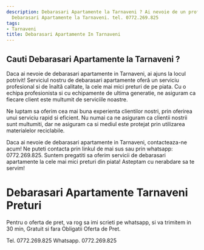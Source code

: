 ```yaml
---
description: Debarasari Apartamente la Tarnaveni ? Ai nevoie de un profesionist in
  Debarasari Apartamente la Tarnaveni. tel. 0772.269.825
tags:
- Tarnaveni
title: Debarasari Apartamente In Tarnaveni
---
```



## Cauti Debarasari Apartamente la Tarnaveni ?


Daca ai nevoie de debarasari apartamente in Tarnaveni, ai ajuns la locul potrivit! 
Serviciul nostru de debarasari apartamente oferă un serviciu profesional si de înaltă calitate, la cele mai mici preturi de pe piata. 
Cu o echipa profesionista si cu echipamente de ultima generatie, ne asiguram ca fiecare client este multumit de serviciile noastre. 

Ne luptam sa oferim cea mai buna experienta clientilor nostri, prin oferirea unui serviciu rapid si eficient. 
Nu numai ca ne asiguram ca clientii nostrii sunt multumiti, dar ne asiguram ca si mediul este protejat prin utilizarea materialelor reciclabile. 

Daca ai nevoie de debarasari apartamente in Tarnaveni, contacteaza-ne acum! 
Ne puteti contacta prin linkul de mai sus sau prin whatsapp: 0772.269.825. 
Suntem pregatiti sa oferim servicii de debarasari apartamente la cele mai mici preturi din piata! 
Asteptam cu nerabdare sa te servim!

# Debarasari Apartamente Tarnaveni Preturi
Pentru o oferta de pret, va rog sa imi scrieti pe whatsapp, si va trimitem in 30 min, Gratuit si fara Obligatii Oferta de Pret.

Tel. 0772.269.825
Whatsapp. 0772.269.825